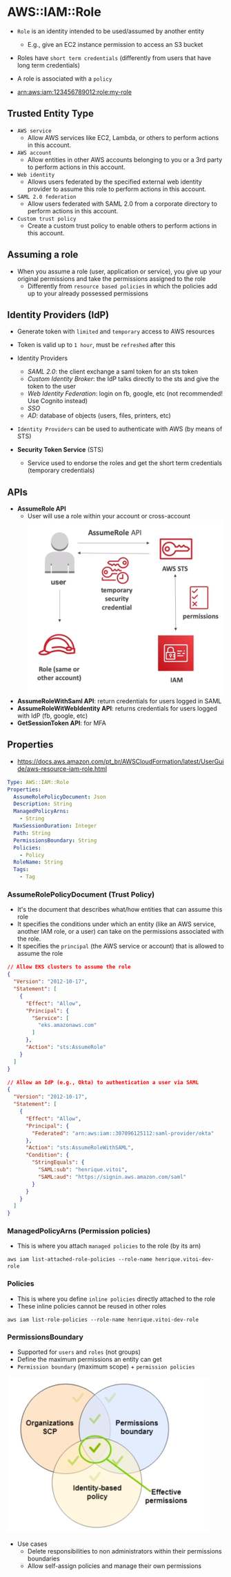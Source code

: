 # AWS::IAM::Role

- `Role` is an identity intended to be used/assumed by another entity
  - E.g., give an EC2 instance permission to access an S3 bucket
- Roles have `short term credentials` (differently from users that have long term credentials)
- A role is associated with a `policy`

- <arn:aws:iam:123456789012:role:my-role>

## Trusted Entity Type

- `AWS service`
  - Allow AWS services like EC2, Lambda, or others to perform actions in this account.
- `AWS account`
  - Allow entities in other AWS accounts belonging to you or a 3rd party to perform actions in this account.
- `Web identity`
  - Allows users federated by the specified external web identity provider to assume this role to perform actions in this account.
- `SAML 2.0 federation`
  - Allow users federated with SAML 2.0 from a corporate directory to perform actions in this account.
- `Custom trust policy`
  - Create a custom trust policy to enable others to perform actions in this account.

## Assuming a role

- When you assume a role (user, application or service), you give up your original permissions and take the permissions assigned to the role
  - Differently from `resource based policies` in which the policies add up to your already possessed permissions

## Identity Providers (IdP)

- Generate token with `limited` and `temporary` access to AWS resources
- Token is valid up to `1 hour`, must be `refreshed` after this

- Identity Providers
  - _SAML 2.0_: the client exchange a saml token for an sts token
  - _Custom Identity Broker_: the IdP talks directly to the sts and give the token to the user
  - _Web Identity Federation_: login on fb, google, etc (not recommended! Use Cognito instead)
  - _SSO_
  - _AD_: database of objects (users, files, printers, etc)

- `Identity Providers` can be used to authenticate with AWS (by means of STS)

- **Security Token Service** (STS)
  - Service used to endorse the roles and get the short term credentials (temporary credentials)

## APIs

- **AssumeRole API**
  - User will use a role within your account or cross-account
    ![AssumeRole](.images/sts-assume-role.png)
- **AssumeRoleWithSaml API**: return credentials for users logged in SAML
- **AssumeRoleWitWebIdentity API**: returns credentials for users logged with IdP (fb, google, etc)
- **GetSessionToken API**: for MFA

## Properties

- <https://docs.aws.amazon.com/pt_br/AWSCloudFormation/latest/UserGuide/aws-resource-iam-role.html>

```yaml
Type: AWS::IAM::Role
Properties:
  AssumeRolePolicyDocument: Json
  Description: String
  ManagedPolicyArns:
    - String
  MaxSessionDuration: Integer
  Path: String
  PermissionsBoundary: String
  Policies:
    - Policy
  RoleName: String
  Tags:
    - Tag
```

### AssumeRolePolicyDocument (Trust Policy)

- It's the document that describes what/how entities that can assume this role
- It specifies the conditions under which an entity (like an AWS service, another IAM role, or a user) can take on the permissions associated with the role.
- It specifies the `principal` (the AWS service or account) that is allowed to assume the role

```json
// Allow EKS clusters to assume the role
{
  "Version": "2012-10-17",
  "Statement": [
    {
      "Effect": "Allow",
      "Principal": {
        "Service": [
          "eks.amazonaws.com"
        ]
      },
      "Action": "sts:AssumeRole"
    }
  ]
}
```

```json
// Allow an IdP (e.g., Okta) to authentication a user via SAML
{
  "Version": "2012-10-17",
  "Statement": [
    {
      "Effect": "Allow",
      "Principal": {
        "Federated": "arn:aws:iam::307096125112:saml-provider/okta"
      },
      "Action": "sts:AssumeRoleWithSAML",
      "Condition": {
        "StringEquals": {
          "SAML:sub": "henrique.vitoi",
          "SAML:aud": "https://signin.aws.amazon.com/saml"
        }
      }
    }
  ]
}
```

### ManagedPolicyArns (Permission policies)

- This is where you attach `managed policies` to the role (by its arn)

```shell
aws iam list-attached-role-policies --role-name henrique.vitoi-dev-role
```

### Policies

- This is where you define `inline policies` directly attached to the role
- These inline policies cannot be reused in other roles

```shell
aws iam list-role-policies --role-name henrique.vitoi-dev-role
```

### PermissionsBoundary

- Supported for `users` and `roles` (not groups)
- Define the maximum permissions an entity can get
- `Permission boundary` (maximum scope) + `permission policies`

![Permission Boundaries](.images/iam-permission-boundaries.png)

- Use cases
  - Delete responsibilities to non administrators within their permissions boundaries
  - Allow self-assign policies and manage their own permissions
